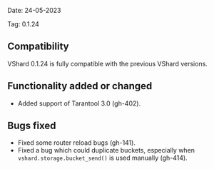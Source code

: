 Date: 24-05-2023

Tag: 0.1.24

## Compatibility

VShard 0.1.24 is fully compatible with the previous VShard versions.

## Functionality added or changed

* Added support of Tarantool 3.0 (gh-402).

## Bugs fixed

* Fixed some router reload bugs (gh-141).
* Fixed a bug which could duplicate buckets, especially when
  `vshard.storage.bucket_send()` is used manually (gh-414).
